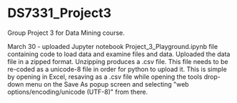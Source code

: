 # DS7331_Project3
Group Project 3 for Data Mining course.

March 30 - uploaded Jupyter notebook Project_3_Playground.ipynb file containing code to load data and examine files and data. Uploaded the data file in a zipped format. Unzipping produces a .csv file. This file needs to be re-coded as a unicode-8 file in order for python to upload it. This is simple by opening in Excel, resaving as a .csv file while opening the tools drop-down menu on the Save As popup screen and selecting "web options/encoding/unicode (UTF-8)" from there.
